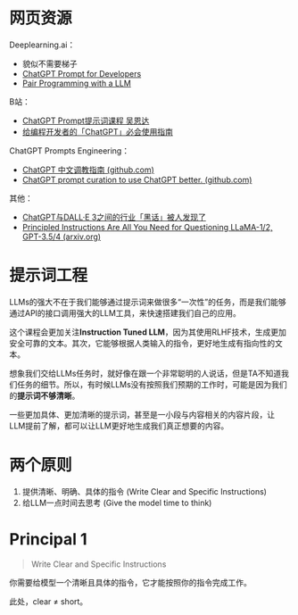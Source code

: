 # 网页资源

Deeplearning.ai：
- 貌似不需要梯子
- [ChatGPT Prompt for Developers](https://learn.deeplearning.ai/chatgpt-prompt-eng/lesson/1/introduction)
- [Pair Programming with a LLM](https://learn.deeplearning.ai/pair-programming-llm/lesson/1/introduction)

B站：
- [ChatGPT Prompt提示词课程 吴恩达](https://www.bilibili.com/video/BV1Tw411S7ni/?spm_id_from=333.788.recommend_more_video.1&vd_source=5c0fccc3e62acb7264f3cd05395b00c0)
- [给编程开发者的「ChatGPT」必会使用指南](https://www.bilibili.com/video/BV1iN411U7sy/?spm_id_from=333.880.my_history.page.click&vd_source=5c0fccc3e62acb7264f3cd05395b00c0)

ChatGPT Prompts Engineering：
- [ChatGPT 中文调教指南 (github.com)](https://github.com/PlexPt/awesome-chatgpt-prompts-zh)
- [ChatGPT prompt curation to use ChatGPT better. (github.com)](https://github.com/f/awesome-chatgpt-prompts)

其他：
- [ChatGPT与DALL·E 3之间的行业「黑话」被人发现了](https://www.51cto.com/article/770658.html)
- [Principled Instructions Are All You Need for Questioning LLaMA-1/2, GPT-3.5/4 (arxiv.org)](https://arxiv.org/pdf/2312.16171.pdf)

# 提示词工程

LLMs的强大不在于我们能够通过提示词来做很多“一次性”的任务，而是我们能够通过API的接口调用强大的LLM工具，来快速搭建我们自己的应用。

这个课程会更加关注**Instruction Tuned LLM**，因为其使用RLHF技术，生成更加安全可靠的文本。其次，它能够根据人类输入的指令，更好地生成有指向性的文本。

想象我们交给LLMs任务时，就好像在跟一个非常聪明的人说话，但是TA不知道我们任务的细节。所以，有时候LLMs没有按照我们预期的工作时，可能是因为我们的**提示词不够清晰**。

一些更加具体、更加清晰的提示词，甚至是一小段与内容相关的内容片段，让LLM提前了解，都可以让LLM更好地生成我们真正想要的内容。

# 两个原则

1. 提供清晰、明确、具体的指令 (Write Clear and Specific Instructions)
2. 给LLM一点时间去思考 (Give the model time to think)

# Principal 1

> Write Clear and Specific Instructions

你需要给模型一个清晰且具体的指令，它才能按照你的指令完成工作。

此处，clear $\ne$ short。
